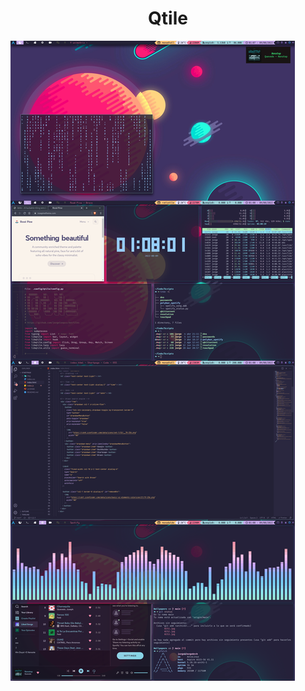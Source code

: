  <h1 align="center">
	Qtile
</h1>

<img src="https://raw.githubusercontent.com/Jorgedeveloopzz/dotfiles/master/.screenshots/qtile.png" />

